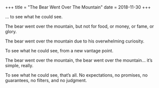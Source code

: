 +++
title = "The Bear Went Over The Mountain"
date = 2018-11-30
+++

&#8230; to see what he could see. 

The bear went over the mountain, but not for food, or money, or fame, or glory. 

The bear went over the mountain due to his overwhelming curiosity. 

To see what he could see, from a new vantage point. 

The bear went over the mountain, the bear went over the mountain&#8230; it’s simple, really. 

To see what he could see, that&#8217;s all. No expectations, no promises, no guarantees, no filters, and no judgment.